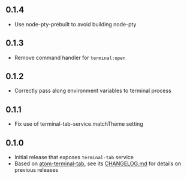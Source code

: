 ## 0.1.4

- Use node-pty-prebuilt to avoid building node-pty

## 0.1.3

- Remove command handler for `terminal:open`

## 0.1.2

- Correctly pass along environment variables to terminal process

## 0.1.1

- Fix use of terminal-tab-service.matchTheme setting

## 0.1.0

- Initial release that exposes `terminal-tab` service
- Based on [atom-terminal-tab](https://github.com/jsmecham/atom-terminal-tab), see its [CHANGELOG.md](https://github.com/jsmecham/atom-terminal-tab/blob/master/CHANGELOG.md) for details on previous releases
